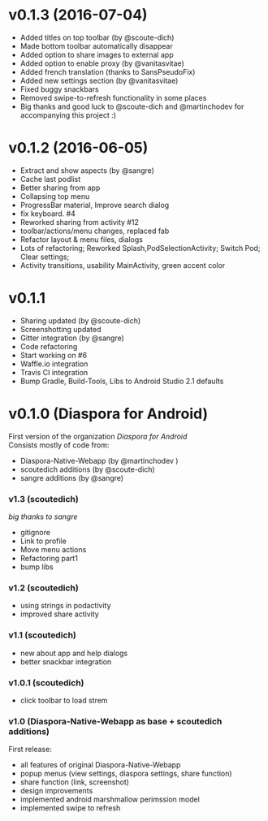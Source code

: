 # v0.1.3 (2016-07-04)
- Added titles on top toolbar (by @scoute-dich)
- Made bottom toolbar automatically disappear
- Added option to share images to external app
- Added option to enable proxy (by @vanitasvitae)
- Added french translation (thanks to SansPseudoFix)
- Added new settings section (by @vanitasvitae)
- Fixed buggy snackbars
- Removed swipe-to-refresh functionality in some places
- Big thanks and good luck to @scoute-dich and @martinchodev for accompanying this project :)

# v0.1.2 (2016-06-05)
- Extract and show aspects (by @sangre)
- Cache last podlist
- Better sharing from app
- Collapsing top menu
- ProgressBar material, Improve search dialog
- fix keyboard. #4 
- Reworked sharing from activity #12 
- toolbar/actions/menu changes, replaced fab
- Refactor layout & menu files, dialogs
- Lots of refactoring; Reworked Splash,PodSelectionActivity; Switch Pod; Clear settings;
- Activity transitions, usability MainActivity, green accent color

# v0.1.1
- Sharing updated (by @scoute-dich)
- Screenshotting updated
- Gitter integration (by @sangre)
- Code refactoring
- Start working on  #6
- Waffle.io integration
- Travis CI integration
- Bump Gradle, Build-Tools, Libs to Android Studio 2.1 defaults

# v0.1.0 (Diaspora for Android)
First version of the organization *Diaspora for Android*  
Consists mostly of code from:
- Diaspora-Native-Webapp (by @martinchodev )
- scoutedich additions (by @scoute-dich)
- sangre additions (by @sangre)

### v1.3 (scoutedich)
*big thanks to sangre*
- gitignore
- Link to profile
- Move menu actions
- Refactoring part1
- bump libs 

### v1.2 (scoutedich)
- using strings in podactivity
- improved share activity

### v1.1 (scoutedich)
- new about app and help dialogs
- better snackbar integration

### v1.0.1 (scoutedich)
- click toolbar to load strem

### v1.0 (Diaspora-Native-Webapp as base + scoutedich additions)

First release:
- all features of original Diaspora-Native-Webapp
- popup menus (view settings, diaspora settings, share function)
- share function (link, screenshot)
- design improvements
- implemented android marshmallow perimssion model
- implemented swipe to refresh
